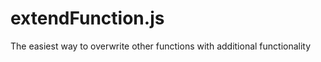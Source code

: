 extendFunction.js
=================

The easiest way to overwrite other functions with additional functionality